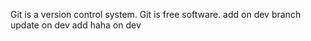 Git is a version control system.
Git is free software.
add on dev branch update on dev
add haha on dev